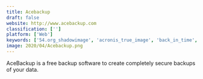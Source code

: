```yaml
---
title: Acebackup
draft: false 
website: http://www.acebackup.com
classification: ['']
platform: ['Web']
keywords: ['54.org_shadowimage', 'acronis_true_image', 'back_in_time', 'carbon_copy_cloner', 'crashplan_pro', 'dirsync_pro', 'driveimage_xml', 'duplicati', 'easeus_partition_master', 'easeus_disk_copy', 'idrive', 'macrium_reflect', 'syncback', 'synkron', 'time_machine', 'uranium_backup', 'rsync']
image: 2020/04/Acebackup.png
---
```

AceBackup is a free backup software to create completely secure backups of your data.